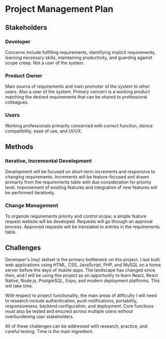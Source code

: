 # Project Management Plan

## Stakeholders

### Developer

Concerns include fulfilling requirements, identifying implicit requirements, learning necessary skills, maintaining productivity, and guarding against scope creep. Not a user of the system.

### Product Owner

Main source of requirements and main promoter of the system to other users. Also a user of the system. Primary concern is a working product matching the desired requirements that can be shared to professional colleagues.

### Users

Working professionals primarily concerned with correct function, device compatibility, ease of use, and UI/UX.

## Methods

### Iterative, Incremental Development

Development will be focused on short-term increments and responsive to changing requirements. Increments will be feature-focused and drawn primarily from the requirements table with due consideration for priority level. Improvement of existing features and integration of new features will be performed iteratively.

### Change Management

To organize requirements priority and control scope, a simple feature request website will be developed. Requests will go through an approval process. Approved requests will be translated to entries in the requirements table.

## Challenges

Developer's (my) skillset is the primary bottleneck on this project. I last built web applications using HTML, CSS, JavaScript, PHP, and MySQL on a home server before the days of mobile apps. The landscape has changed since then, and I will be using this project as an opportunity to learn React, React Native, Node.js, PostgreSQL, Expo, and modern deployment platforms. This will take time.

With respect to project functionality, the main areas of difficulty I will need to research include authentication, push notifications, portability, responsiveness, backend configuration, and deployment. Core functions must also be tested and ensured across multiple users without overburdening user stakeholders.

All of these challenges can be addressed with research, practice, and careful testing. Time is the main ingredient.